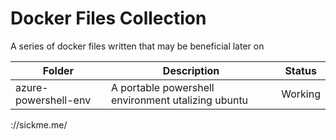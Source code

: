 # Docker Files Collection

A series of docker files written that may be beneficial later on

|  Folder            | Description                                         | Status |
|--------------------|-----------------------------------------------------|--------|
|azure-powershell-env|A portable powershell environment utalizing ubuntu   | Working|



://sickme.me/
